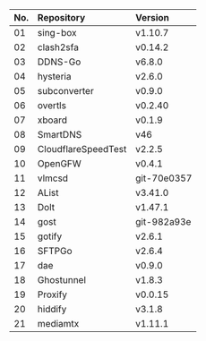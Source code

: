 | No. | Repository | Version |
| --- | :--------- | :------ |
| 01 | sing-box | v1.10.7 |
| 02 | clash2sfa | v0.14.2 |
| 03 | DDNS-Go | v6.8.0 |
| 04 | hysteria | v2.6.0 |
| 05 | subconverter | v0.9.0 |
| 06 | overtls | v0.2.40 |
| 07 | xboard | v0.1.9 |
| 08 | SmartDNS | v46 |
| 09 | CloudflareSpeedTest | v2.2.5 |
| 10 | OpenGFW | v0.4.1 |
| 11 | vlmcsd | git-70e0357 |
| 12 | AList | v3.41.0 |
| 13 | Dolt | v1.47.1 |
| 14 | gost | git-982a93e |
| 15 | gotify | v2.6.1 |
| 16 | SFTPGo | v2.6.4 |
| 17 | dae | v0.9.0 |
| 18 | Ghostunnel | v1.8.3 |
| 19 | Proxify | v0.0.15 |
| 20 | hiddify | v3.1.8 |
| 21 | mediamtx | v1.11.1 |
